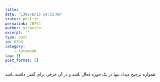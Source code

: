 ```yaml
---
title: ''
date: '1396/6/25 14:51:00'
status: publish
permalink: /6744
author: straxico
excerpt: ''
type: post
id: 6744
category:
    - tytomood
tag: []
post_format: []
---
```

همواره ترجیح میداد تنها در یک حوزه فعال باشد و در آن حرفی برای گفتن داشته باشد